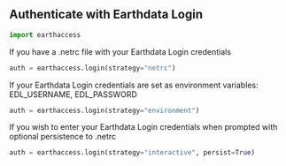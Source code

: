 ## Authenticate with Earthdata Login

```py
import earthaccess
```

If you have a .netrc file with your Earthdata Login credentials

```py
auth = earthaccess.login(strategy="netrc")
```

If your Earthdata Login credentials are set as environment variables: EDL_USERNAME, EDL_PASSWORD

```py
auth = earthaccess.login(strategy="environment")
```

If you wish to enter your Earthdata Login credentials when prompted with optional persistence to .netrc

```py
auth = earthaccess.login(strategy="interactive", persist=True)
```
